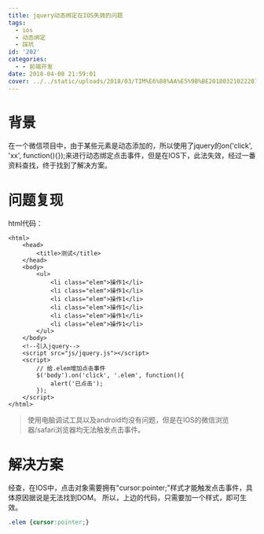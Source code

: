 ```yaml
---
title: jquery动态绑定在IOS失效的问题
tags:
  - ios
  - 动态绑定
  - 踩坑
id: '202'
categories:
  - - 前端开发
date: 2018-04-08 21:59:01
cover: ../../static/uploads/2018/03/TIM%E6%88%AA%E5%9B%BE20180321022207.png
---
```




# 背景

在一个微信项目中，由于某些元素是动态添加的，所以使用了jquery的on('click', 'xx', function(){});来进行动态绑定点击事件，但是在IOS下，此法失效，经过一番资料查找，终于找到了解决方案。

# 问题复现

html代码：

```markup
<html>
    <head>
        <title>测试</title>
    </head>
    <body>
        <ul>
            <li class="elem">操作1</li>
            <li class="elem">操作1</li>
            <li class="elem">操作1</li>
            <li class="elem">操作1</li>
            <li class="elem">操作1</li>
            <li class="elem">操作1</li>
        </ul>
    </body>
    <!--引入jquery-->
    <script src="js/jquery.js"></script>
    <script>
        // 给.elem增加点击事件
        $('body').on('click', '.elem', function(){
            alert('已点击');
        });
    </script>
</html>
```

> 使用电脑调试工具以及android均没有问题，但是在IOS的微信浏览器/safari浏览器均无法触发点击事件。

# 解决方案

经查，在IOS中，点击对象需要拥有"cursor:pointer;"样式才能触发点击事件，具体原因据说是无法找到DOM。 所以，上边的代码，只需要加一个样式，即可生效。

```css
.elem {cursor:pointer;}
```